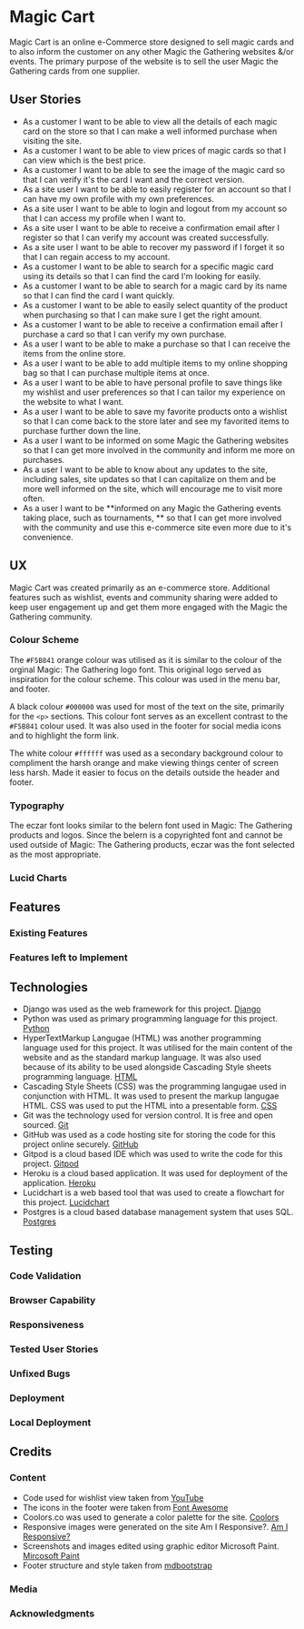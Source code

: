 # Magic Cart

Magic Cart is an online e-Commerce store designed to sell magic cards and to also inform the customer on any other Magic the Gathering websites &/or events. The primary purpose of the website is to sell the user Magic the Gathering cards from one supplier.

## User Stories

- As a customer I want to be able to view all the details of each magic card on the store so that I can make a well informed purchase when visiting the site.
- As a customer I want to be able to view prices of magic cards so that I can view which is the best price.
- As a customer I want to be able to see the image of the magic card so that I can verify it's the card I want and the correct version.
- As a site user I want to be able to easily register for an account so that I can have my own profile with my own preferences.
- As a site user I want to be able to login and logout from my account so that I can access my profile when I want to.
- As a site user I want to be able to receive a confirmation email after I register so that I can verify my account was created successfully.
- As a site user I want to be able to recover my password if I forget it so that I can regain access to my account.
- As a customer I want to be able to search for a specific magic card using its details so that I can find the card I'm looking for easily.
- As a customer I want to be able to search for a magic card by its name so that I can find the card I want quickly.
- As a customer I want to be able to easily select quantity of the product when purchasing so that I can make sure I get the right amount.
- As a customer I want to be able to receive a confirmation email after I purchase a card so that I can verify my own purchase.
- As a user I want to be able to make a purchase so that I can receive the items from the online store.
- As a user I want to be able to add multiple items to my online shopping bag so that I can purchase multiple items at once. 
- As a user I want to be able to have personal profile to save things like my wishlist and user preferences so that I can tailor my experience on the website to what I want.
- As a user I want to be able to save my favorite products onto a wishlist so that I can come back to the store later and see my favorited items to purchase further down the   line.
- As a user I want to be informed on some Magic the Gathering websites so that I can get more involved in the community and inform me more on purchases.
- As a user I want to be able to know about any updates to the site, including sales, site updates so that I can capitalize on them and be more well informed on the site, which will encourage me to visit more often.
- As a user I want to be **informed on any Magic the Gathering events taking place, such as tournaments, ** so that I can get more involved with the community and use this e-commerce site even more due to it's convenience.


## UX

Magic Cart was created primarily as an e-commerce store. Additional features such as wishlist, events and community sharing were added to keep user engagement up and get them more engaged with the Magic the Gathering community. 

### Colour Scheme

The `#F5B841` orange colour was utilised as it is similar to the colour of the orginal Magic: The Gathering logo font. This original logo served as inspiration for the colour scheme. This colour was used in the menu bar, and footer.

A black colour `#000000` was used for most of the text on the site, primarily for the `<p>` sections. This colour font serves as an excellent contrast to the `#F5B841` colour used. It was also used in the footer for social media icons and to highlight the form link.

The white colour `#ffffff` was used as a secondary background colour to compliment the harsh orange and make viewing things center of screen less harsh. Made it easier to focus on the details outside the header and footer.

### Typography

The eczar font looks similar to the belern font used in Magic: The Gathering products and logos. Since the belern is a copyrighted font and cannot be used outside of Magic: The Gathering products, eczar was the font selected as the most appropriate.

### Lucid Charts



## Features

### Existing Features



### Features left to Implement



## Technologies

- Django was used as the web framework for this project. [Django](https://www.djangoproject.com/)
- Python was used as primary programming language for this project. [Python](https://en.wikipedia.org/wiki/Python_(programming_language))
- HyperTextMarkup Langugae (HTML) was another programming language used for this project. It was utilised for the main content of the website and as the standard markup language. It was also used because of its ability to be used alongside Cascading Style sheets programming language. [HTML](https://en.wikipedia.org/wiki/HTML)
- Cascading Style Sheets (CSS) was the programming langugae used in conjunction with HTML. It was used to present the markup langugae HTML. CSS was used to put the HTML into a presentable form. [CSS](https://en.wikipedia.org/wiki/CSS)
- Git was the technology used for version control. It is free and open sourced. [Git](https://git-scm.com/)
- GitHub was used as a code hosting site for storing the code for this project online securely. [GitHub](https://github.com/)
- Gitpod is a cloud based IDE which was used to write the code for this project. [Gitpod](https://www.gitpod.io/)
- Heroku is a cloud based application. It was used for deployment of the application. [Heroku](https://www.heroku.com/home)
- Lucidchart is a web based tool that was used to create a flowchart for this project. [Lucidchart](https://bit.ly/3rgpbku)
- Postgres is a cloud based database management system that uses SQL. [Postgres](https://www.postgresql.org/)

## Testing

### Code Validation



### Browser Capability

### Responsiveness



### Tested User Stories



### Unfixed Bugs



### Deployment



### Local Deployment



## Credits

### Content
- Code used for wishlist view taken from [YouTube](https://www.youtube.com/watch?v=OgA0TTKAtqQ&t=1984s)
- The icons in the footer were taken from [Font Awesome](https://fontawesome.com/)
- Coolors.co was used to generate a color palette for the site. [Coolors](https://coolors.co/)
- Responsive images were generated on the site Am I Responsive?. [Am I Responsive?](http://ami.responsivedesign.is/)
- Screenshots and images edited using graphic editor Microsoft Paint. [Mircosoft Paint](https://support.microsoft.com/en-us/windows/open-microsoft-paint-ead1dc5c-abc4-fd2c-d81e-ebb013fbc113)
- Footer structure and style taken from [mdbootstrap](https://mdbootstrap.com/docs/b4/jquery/navigation/footer/)


### Media


### Acknowledgments